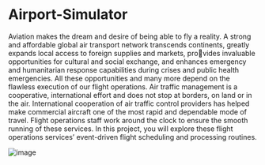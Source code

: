 # Airport-Simulator

Aviation makes the dream and desire of being able to fly a reality. A strong and affordable global air
transport network transcends continents, greatly expands local access to foreign supplies and markets, provides invaluable opportunities for cultural and social exchange, and enhances emergency and humanitarian
response capabilities during crises and public health emergencies. All these opportunities and many more
depend on the flawless execution of our flight operations.
Air traffic management is a cooperative, international effort and does not stop at borders, on land
or in the air. International cooperation of air traffic control providers has helped make commercial aircraft
one of the most rapid and dependable mode of travel. Flight operations staff work around the clock to
ensure the smooth running of these services. In this project, you will explore these flight operations services’
event-driven flight scheduling and processing routines.

![image](https://user-images.githubusercontent.com/108425372/215768150-328d37fe-f244-4d6b-bd65-ffe23998035b.png)
